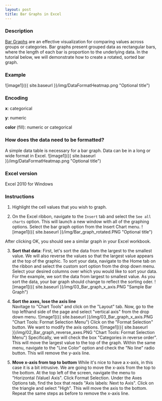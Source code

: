 ```yaml
---
layout: post
title: Bar Graphs in Excel
---
```

### Description
[Bar Graphs](https://en.wikipedia.org/wiki/Heat_map) are an effective visualization for comparing values across groups or categories. Bar graphs present grouped data as rectangular bars, where the length of each bar is proportion to the underlying data. In the tutorial below, we will demonstrate how to create a rotated, sorted bar graph.

### Example  
![image1]({{ site.baseurl }}/img/DataFormatHeatmap.png "Optional title")

### Encoding
**x**: categorical

**y**: numeric

**color** (fill): numeric or categorical

### How does the data need to be formatted?  
A simple data table is necessary for a bar graph. Data can be in a long or wide format in Excel.
![image1]({{ site.baseurl }}/img/DataFormatHeatmap.png "Optional title")

### Excel version
Excel 2010 for Windows

### Instructions  

1. Highlight the cell values that you wish to graph.

2. On the Excel ribbon, navigate to the ```Insert``` tab and select the ```See all charts``` option. This will launch a new window with all of the graphing options. Select the bar graph option from the Insert Chart menu. 
![image1]({{ site.baseurl }}/img/Bar_graph_rotated.PNG "Optional title")  

After clicking OK, you should see a similar graph in your Excel workbook.

3. __Sort that data__: First, let's sort the data from the largest to the smallest value. We will also reverse the values so that the largest value appears at the top of the graphic. To sort your data, navigate to the Home tab on the ribbon and select the custom sort option from the drop down menu. Select your desired columns over which you would like to sort your data. For the example, we sort the data from largest to smallest value. As you sort the data, your bar graph should change to reflect the sorting oder.
![image1]({{ site.baseurl }}/img/03_Bar_graph_x_axis.PNG "Sample Bar Graph")  

4. __Sort the axes, lose the axis line__  
Navitage to "Chart Tools" and click on the "Layout" tab. Now, go to the top lefthand side of the page and select "vertical axis" from the drop down menu. ![image1]({{ site.baseurl }}/img/03_Bar_graph_x_axis.PNG "Chart Tools: Format Selection Menu")  Click on the "Format Selection" button. We want to modify the axis options.  ![image1]({{ site.baseurl }}/img/02_Bar_graph_reverse_axes.PNG "Chart Tools: Format Selection Menu")  Specifically, we will check the box "Categories in reverse order". This will move the largest value to the top of the graph. Within the same menu, navigate to the "Line Color" option and check the "No line" radio button. This will remove the y-axis line.

5. __Move x-axis from top to bottom__
While it's nice to have a x-axis, in this case it is a bit intrusive. We are going to move the x-axis from the top to the bottom. At the top left of the screen, navigate the menu to "Horizontal (Value) Axis". Click Format Selection. Under the Axes Options tab, find the box that reads "Axis labels: Next to Axis". Click on the triangle and select "High". This will move the axis to the bottom.
Repeat the same steps as before to remove the x-axis line.




